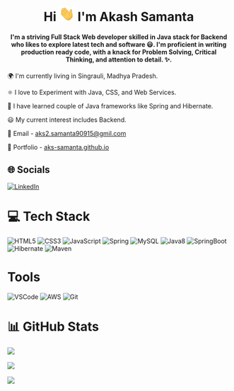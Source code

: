 <h1 align="center">Hi <img src="https://raw.githubusercontent.com/ABSphreak/ABSphreak/master/gifs/Hi.gif" width="35"> I'm Akash Samanta</h1>
<h4 align="center">I'm a striving Full Stack Web developer skilled in Java stack for Backend who likes to explore latest tech and software 😃. I'm proficient in writing production ready code, with a knack for Problem Solving, Critical Thinking, and attention to detail. ✨.</h4>

🌍 I'm currently living in Singrauli, Madhya Pradesh.

⚛️ I love to Experiment with Java, CSS, and Web Services.

🚀 I have learned couple of Java frameworks like Spring and Hibernate.

😃 My current interest includes Backend.

📧 Email - aks2.samanta90915@gmil.com

💼 Portfolio - [aks-samanta.github.io](https://aks-samanta.github.io/)

## 🌐 Socials
[![LinkedIn](https://img.shields.io/badge/LinkedIn-%230077B5.svg?logo=linkedin&logoColor=white)](https://www.linkedin.com/in/akash-samanta/) 


# 💻 Tech Stack
![HTML5](https://img.shields.io/badge/html5-%23E34F26.svg?style=for-the-badge&logo=html5&logoColor=white) 
![CSS3](https://img.shields.io/badge/css3-%231572B6.svg?style=for-the-badge&logo=css3&logoColor=white) 
![JavaScript](https://img.shields.io/badge/javascript-%23323330.svg?style=for-the-badge&logo=javascript&logoColor=%23F7DF1E) 
![Spring](https://img.shields.io/badge/Spring-%234ea94b.svg?style=for-the-badge&logo=spring&logoColor=white) 
![MySQL](https://img.shields.io/badge/MySQL-%23404d59.svg?style=for-the-badge&logo=mysql&logoColor=%2361DAFB) 
![Java8](https://img.shields.io/badge/Java8-%2320232a.svg?style=for-the-badge&logo=java&logoColor=%2361DAFB) 
![SpringBoot](https://img.shields.io/badge/springboot-6DA55F?style=for-the-badge&logo=springboot&logoColor=white) 
![Hibernate](https://img.shields.io/badge/hibernate-CA4245?style=for-the-badge&logo=hibernate&logoColor=white) 
![Maven](https://img.shields.io/badge/Maven-%23593d88.svg?style=for-the-badge&logo=maven&logoColor=white) 

#  Tools
![VSCode](https://img.shields.io/badge/vscode-%234ED1C5.svg?style=for-the-badge&logo=vscode&logoColor=white) 
![AWS](https://img.shields.io/badge/aws-%23563D7C.svg?style=for-the-badge&logo=aws&logoColor=white) 
![Git](https://img.shields.io/badge/git-%23007ACC.svg?style=for-the-badge&logo=git&logoColor=white) 




# 📊 GitHub Stats
![](https://github-readme-stats.vercel.app/api?username=aks-samanta&theme=react&hide_border=false&include_all_commits=true&count_private=false)<br/>

![](https://github-readme-streak-stats.herokuapp.com/?user=aks-samanta&theme=react&hide_border=false)<br/>

![](https://github-readme-stats.vercel.app/api/top-langs/?username=aks-samanta&theme=react&hide_border=false&include_all_commits=true&count_private=false&layout=compact)
